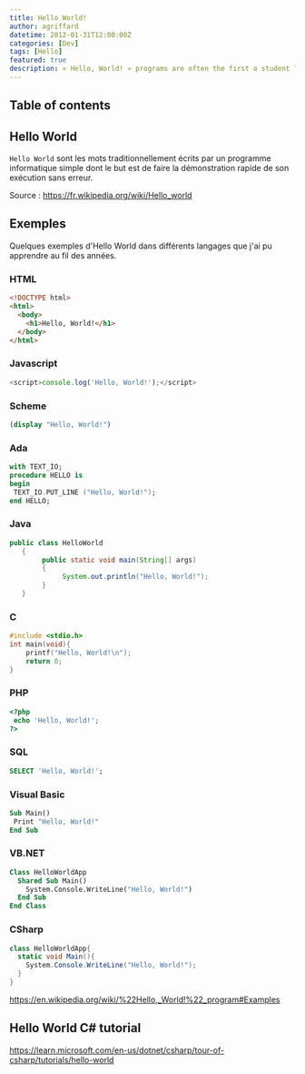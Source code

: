 ```yaml
---
title: Hello World!
author: agriffard
datetime: 2012-01-31T12:00:00Z
categories: [Dev]
tags: [Hello]
featured: true
description: « Hello, World! » programs are often the first a student learns to write in a given language.
---
```


## Table of contents

## Hello World

`Hello World` sont les mots traditionnellement écrits par un programme informatique simple dont le but est de faire la démonstration rapide de son exécution sans erreur.

Source : <https://fr.wikipedia.org/wiki/Hello_world>

## Exemples

Quelques exemples d'Hello World dans différents langages que j'ai pu apprendre au fil des années.

### HTML

```html
<!DOCTYPE html>
<html>
  <body>
    <h1>Hello, World!</h1>
  </body>
</html>
```

### Javascript

```javascript
<script>console.log('Hello, World!');</script>
```

### Scheme

```scheme
(display "Hello, World!")
```

### Ada

```ada
with TEXT_IO;
procedure HELLO is
begin
 TEXT_IO.PUT_LINE ("Hello, World!");
end HELLO;
```

### Java

```java
public class HelloWorld
   {
        public static void main(String[] args)
        {
             System.out.println("Hello, World!");
        }
   }
```

### C

```c
#include <stdio.h>
int main(void){
    printf("Hello, World!\n");
    return 0;
}
```

### PHP

```php
<?php
 echo 'Hello, World!';
?>
```

### SQL

```sql
SELECT 'Hello, World!';
```

<!--
### ASP

``` plaintext
<%="Hello, World!" %>
```

### ASP.NET

``` plaintext
Response.Write("Hello, World!")
```
-->

### Visual Basic

```vb
Sub Main()
 Print "Hello, World!"
End Sub
```

### VB.NET

```vb
Class HelloWorldApp
  Shared Sub Main()
    System.Console.WriteLine("Hello, World!")
  End Sub
End Class
```

### CSharp

```c#
class HelloWorldApp{
  static void Main(){
    System.Console.WriteLine("Hello, World!");
  }
}
```

<https://en.wikipedia.org/wiki/%22Hello,_World!%22_program#Examples>

## Hello World C# tutorial

<https://learn.microsoft.com/en-us/dotnet/csharp/tour-of-csharp/tutorials/hello-world>
